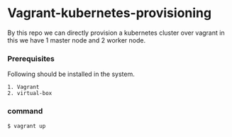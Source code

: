 # Vagrant-kubernetes-provisioning

By this repo we can directly provision a kubernetes cluster over vagrant
in this we have 1 master node and 2 worker node.

### Prerequisites
Following should be installed in the system.

    1. Vagrant
    2. virtual-box

### command
    $ vagrant up
